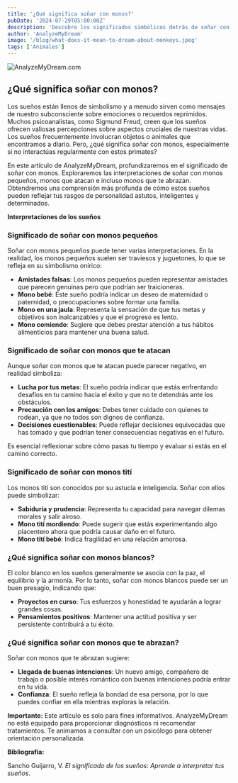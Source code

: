 ```yaml
---
title: '¿Qué significa soñar con monos?'
pubDate: '2024-07-29T05:00:00Z'
description: 'Descubre los significados simbólicos detrás de soñar con monos, según la psicología y el psicoanálisis. Aprende a interpretar estos sueños y lo que revelan sobre tu personalidad y situación actual.'
author: 'AnalyzeMyDream'
image: '/blog/what-does-it-mean-to-dream-about-monkeys.jpeg'
tags: ['Animales']
---
```


![AnalyzeMyDream.com](/blog/what-does-it-mean-to-dream-about-monkeys.jpeg)

## ¿Qué significa soñar con monos?

Los sueños están llenos de simbolismo y a menudo sirven como mensajes de nuestro subconsciente sobre emociones o recuerdos reprimidos. Muchos psicoanalistas, como Sigmund Freud, creen que los sueños ofrecen valiosas percepciones sobre aspectos cruciales de nuestras vidas. Los sueños frecuentemente involucran objetos o animales que encontramos a diario. Pero, ¿qué significa soñar con monos, especialmente si no interactúas regularmente con estos primates?

En este artículo de AnalyzeMyDream, profundizaremos en el significado de soñar con monos. Exploraremos las interpretaciones de soñar con monos pequeños, monos que atacan e incluso monos que te abrazan. Obtendremos una comprensión más profunda de cómo estos sueños pueden reflejar tus rasgos de personalidad astutos, inteligentes y determinados.

**Interpretaciones de los sueños**

### Significado de soñar con monos pequeños

Soñar con monos pequeños puede tener varias interpretaciones. En la realidad, los monos pequeños suelen ser traviesos y juguetones, lo que se refleja en su simbolismo onírico:

- **Amistades falsas**: Los monos pequeños pueden representar amistades que parecen genuinas pero que podrían ser traicioneras.
- **Mono bebé**: Este sueño podría indicar un deseo de maternidad o paternidad, o preocupaciones sobre formar una familia.
- **Mono en una jaula**: Representa la sensación de que tus metas y objetivos son inalcanzables y que el progreso es lento.
- **Mono comiendo**: Sugiere que debes prestar atención a tus hábitos alimenticios para mantener una buena salud.

### Significado de soñar con monos que te atacan

Aunque soñar con monos que te atacan puede parecer negativo, en realidad simboliza:

- **Lucha por tus metas**: El sueño podría indicar que estás enfrentando desafíos en tu camino hacia el éxito y que no te detendrás ante los obstáculos.
- **Precaución con los amigos**: Debes tener cuidado con quienes te rodean, ya que no todos son dignos de confianza.
- **Decisiones cuestionables**: Puede reflejar decisiones equivocadas que has tomado y que podrían tener consecuencias negativas en el futuro.

Es esencial reflexionar sobre cómo pasas tu tiempo y evaluar si estás en el camino correcto.

### Significado de soñar con monos tití

Los monos tití son conocidos por su astucia e inteligencia. Soñar con ellos puede simbolizar:

- **Sabiduría y prudencia**: Representa tu capacidad para navegar dilemas morales y salir airoso.
- **Mono tití mordiendo**: Puede sugerir que estás experimentando algo placentero ahora que podría causar daño en el futuro.
- **Mono tití bebé**: Indica fragilidad en una relación amorosa.

### ¿Qué significa soñar con monos blancos?

El color blanco en los sueños generalmente se asocia con la paz, el equilibrio y la armonía. Por lo tanto, soñar con monos blancos puede ser un buen presagio, indicando que:

- **Proyectos en curso**: Tus esfuerzos y honestidad te ayudarán a lograr grandes cosas.
- **Pensamientos positivos**: Mantener una actitud positiva y ser persistente contribuirá a tu éxito.

### ¿Qué significa soñar con monos que te abrazan?

Soñar con monos que te abrazan sugiere:

- **Llegada de buenas intenciones**: Un nuevo amigo, compañero de trabajo o posible interés romántico con buenas intenciones podría entrar en tu vida.
- **Confianza**: El sueño refleja la bondad de esa persona, por lo que puedes confiar en ella mientras exploras la relación.

**Importante:** Este artículo es solo para fines informativos. AnalyzeMyDream no está equipado para proporcionar diagnósticos ni recomendar tratamientos. Te animamos a consultar con un psicólogo para obtener orientación personalizada.

**Bibliografía:**

Sancho Guijarro, V. *El significado de los sueños: Aprende a interpretar tus sueños*.
